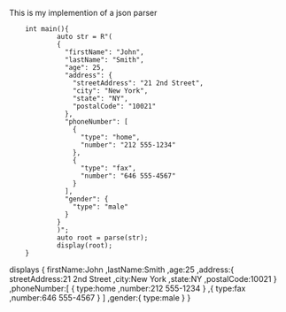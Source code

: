 This is my implemention of a json parser

        int main(){        
                auto str = R"(
                {
                  "firstName": "John",
                  "lastName": "Smith",
                  "age": 25,
                  "address": {
                    "streetAddress": "21 2nd Street",
                    "city": "New York",
                    "state": "NY",
                    "postalCode": "10021"
                  },
                  "phoneNumber": [
                    {
                      "type": "home",
                      "number": "212 555-1234"
                    },
                    {
                      "type": "fax",
                      "number": "646 555-4567"
                    }
                  ],
                  "gender": {
                    "type": "male"
                  }
                }
                )";
                auto root = parse(str);
                display(root);
        }
displays
        {
          firstName:John
          ,lastName:Smith
          ,age:25
          ,address:{
              streetAddress:21 2nd Street
              ,city:New York
              ,state:NY
              ,postalCode:10021
            }
          ,phoneNumber:[
              {
                type:home
                ,number:212 555-1234
              }
              ,{
                type:fax
                ,number:646 555-4567
              }
            ]
          ,gender:{
              type:male
            }
        }
